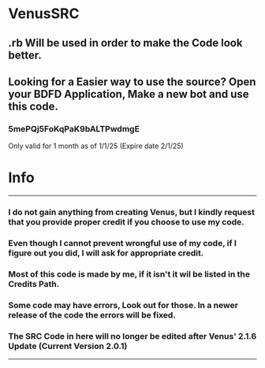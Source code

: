 # VenusSRC

## .rb Will be used in order to make the Code look better.
## Looking for a Easier way to use the source? Open your BDFD Application, Make a new bot and use this code.
### 5mePQj5FoKqPaK9bALTPwdmgE 
Only valid for 1 month as of 1/1/25 (Expire date 2/1/25)

 
 # Info

---

### I do not gain anything from creating Venus, but I kindly request that you provide proper credit if you choose to use my code.  
### Even though I cannot prevent wrongful use of my code, if I figure out you did, I will ask for appropriate credit.  
### Most of this code is made by me, if it isn't it wil be listed in the Credits Path.
### Some code may have errors, Look out for those. In a newer release of the code the errors will be fixed.
### The SRC Code in here will no longer be edited after Venus' 2.1.6 Update (Current Version 2.0.1)
---
